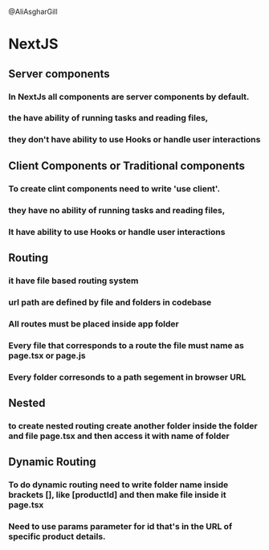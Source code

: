 @AliAsgharGill

# NextJS

## Server components

### In NextJs all components are server components by default.

### the have ability of running tasks and reading files,

### they don't have ability to use Hooks or handle user interactions

## Client Components or Traditional components

### To create clint components need to write 'use client'.

### they have no ability of running tasks and reading files,

### It have ability to use Hooks or handle user interactions

## Routing

### it have file based routing system

### url path are defined by file and folders in codebase

### All routes must be placed **inside app folder**
### Every file that corresponds to a route the file must name as page.tsx or page.js 
### Every folder corresonds to a path segement in browser URL


## Nested
### to create nested routing create another folder inside the folder and file page.tsx and then access it with name of folder

## Dynamic Routing
### To do dynamic routing need to write folder name inside brackets [], like [productId] and then make file inside it page.tsx
###  Need to use **params** parameter for id that's in the URL of specific product details.